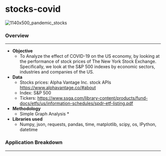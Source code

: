# stocks-covid 
![1140x500_pandemic_stocks](https://user-images.githubusercontent.com/78886087/117244187-36587f80-adfe-11eb-8f46-ffd4cc64798c.jpg)

### Overview

-------------------------------------------------------------------------------------------------------------------------------------

- **Objective**
     * To Analyze the effect of COVID-19 on the US economy, by looking at the performance of stock prices of The New York 
              Stock Exchange. Specifically, we look at the S&P 500 indexes by economic sectors, industries and companies of the US. 
- **Data**
     * Stocks prices: Alpha Vantage Inc. stock APIs https://www.alphavantage.co/#about
     * Index:  S&P 500
     * Tickers: https://www.ssga.com/library-content/products/fund-docs/etfs/us/information-schedules/spdr-etf-listing.pdf
- **Methodology**
     * Simple Graph Analysis
      * 
- **Libraries used**
     * Numpy, json, requests, pandas, time, matplotlib, scipy, os, IPython, datetime

### Application Breakdown
-------------------------------------------------------------------------------------------------------------------------------------
